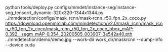python tools/deploy.py configs/mmdet/instance-seg/instance-seg_tensorrt_dynamic-320x320-1344x1344.py ../mmdetection/configs/mask_rcnn/mask-rcnn_r50_fpn_2x_coco.py https://download.openmmlab.com/mmdetection/v2.0/mask_rcnn/mask_rcnn_r50_fpn_2x_coco/mask_rcnn_r50_fpn_2x_coco_bbox_mAP-0.392__segm_mAP-0.354_20200505_003907-3e542a40.pth ../mmdetection/demo/demo.jpg --work-dir work_dir/maskrcnn --dump-info --device cuda